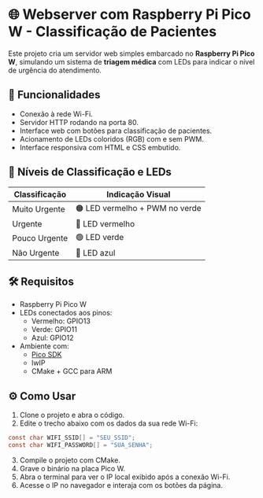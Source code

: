 # 🌐 Webserver com Raspberry Pi Pico W - Classificação de Pacientes

Este projeto cria um servidor web simples embarcado no **Raspberry Pi Pico W**, simulando um sistema de **triagem médica** com LEDs para indicar o nível de urgência do atendimento.

## 🚦 Funcionalidades

- Conexão à rede Wi-Fi.
- Servidor HTTP rodando na porta 80.
- Interface web com botões para classificação de pacientes.
- Acionamento de LEDs coloridos (RGB) com e sem PWM.
- Interface responsiva com HTML e CSS embutido.

## 🔵 Níveis de Classificação e LEDs

| Classificação     | Indicação Visual              |
|-------------------|-------------------------------|
| Muito Urgente     | 🟠 LED vermelho + PWM no verde |
| Urgente           | 🔴 LED vermelho                |
| Pouco Urgente     | 🟢 LED verde         |
| Não Urgente       | 🔵 LED azul                    |

## 🛠️ Requisitos

- Raspberry Pi Pico W
- LEDs conectados aos pinos:
  - Vermelho: GPIO13
  - Verde: GPIO11
  - Azul: GPIO12
- Ambiente com:
  - [Pico SDK](https://github.com/raspberrypi/pico-sdk)
  - lwIP
  - CMake + GCC para ARM

## ⚙️ Como Usar

1. Clone o projeto e abra o código.
2. Edite o trecho abaixo com os dados da sua rede Wi-Fi:

```c
const char WIFI_SSID[] = "SEU_SSID";
const char WIFI_PASSWORD[] = "SUA_SENHA";
```
3. Compile o projeto com CMake.
4. Grave o binário na placa Pico W.
5. Abra o terminal para ver o IP local exibido após a conexão Wi-Fi.
6. Acesse o IP no navegador e interaja com os botões da página.
